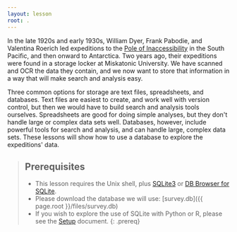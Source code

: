 ```yaml
---
layout: lesson
root: .
---
```


In the late 1920s and early 1930s,
William Dyer,
Frank Pabodie,
and Valentina Roerich led expeditions to the
[Pole of Inaccessibility](https://en.wikipedia.org/wiki/Pole_of_inaccessibility)
in the South Pacific,
and then onward to Antarctica.
Two years ago,
their expeditions were found in a storage locker at Miskatonic University.
We have scanned and OCR the data they contain,
and we now want to store that information
in a way that will make search and analysis easy.

Three common options for storage are
text files,
spreadsheets,
and databases.
Text files are easiest to create,
and work well with version control,
but then we would have to build search and analysis tools ourselves.
Spreadsheets are good for doing simple analyses,
but they don't handle large or complex data sets well.
Databases, however, include powerful tools for search and analysis,
and can handle large, complex data sets.
These lessons will show how to use a database to explore the expeditions' data.

> ## Prerequisites
>
> * This lesson requires the Unix shell, plus [SQLite3](http://www.sqlite.org/) or [DB Browser for SQLite](http://sqlitebrowser.org/).
> * Please download the database we will use: [survey.db]({{ page.root }}/files/survey.db)
> * If you wish to explore the use of SQLite with Python or R, please see the [Setup](setup) document.
{: .prereq}
